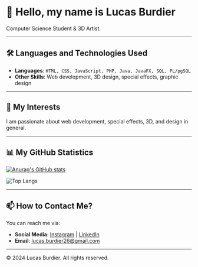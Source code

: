 # 👋 Hello, my name is Lucas Burdier

Computer Science Student & 3D Artist.

---

## 🛠️ Languages and Technologies Used

- **Languages**: ```HTML, CSS, JavaScript, PHP, Java, JavaFX, SQL, PL/pgSQL```
- **Other Skills**: Web development, 3D design, special effects, graphic design

---

## 👀 My Interests

I am passionate about web development, special effects, 3D, and design in general.

---

## 📊 My GitHub Statistics

[![Anurag's GitHub stats](https://github-readme-stats.vercel.app/api?username=lburdier&show=reviews,discussions_started,discussions_answered,prs_merged,prs_merged_percentage&show_icons=true&theme=transparent&hide_border=true)](https://github.com/lburdier/github-readme-stats)

![Top Langs](https://github-readme-stats.vercel.app/api/top-langs/?username=lburdier&layout=compact&theme=transparent&hide_border=true)

---

## 📫 How to Contact Me?

You can reach me via:

- **Social Media**: [Instagram](https://www.instagram.com/luki_prox/) | [LinkedIn](https://www.linkedin.com/in/lucasburdier/)
- **Email**: [lucas.burdier26@gmail.com](mailto:lucas.burdier26@gmail.com)

---

© 2024 Lucas Burdier. All rights reserved.
